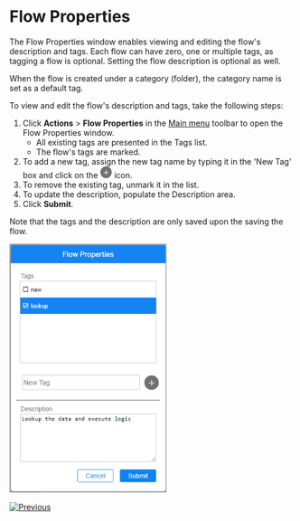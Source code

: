 # Flow Properties

The Flow Properties window enables viewing and editing the flow's description and tags. Each flow can have zero, one or multiple tags, as tagging a flow is optional. Setting the flow description is optional as well. 

When the flow is created under a category (folder), the category name is set as a default tag.

To view and edit the flow's description and tags, take the following steps:

1. Click **Actions** > **Flow Properties** in the [Main menu](18_broadway_flow_window.md#main-menu) toolbar to open the Flow Properties window. 
    * All existing tags are presented in the Tags list. 
    * The flow's tags are marked. 
2. To add a new tag, assign the new tag name by typing it in the 'New Tag' box and click on the <img src="images/plus.png" style="zoom:65%;" /> icon. 
3. To remove the existing tag, unmark it in the list.
4. To update the description, populate the Description area.
5. Click **Submit**.

Note that the tags and the description are only saved upon the saving the flow.

<img src="images/99_33_flow_prop.png" style="zoom:80%;" /> 



[![Previous](/articles/images/Previous.png)](32_reset_actor_state.md)
